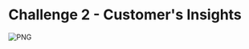 # **Challenge 2 - Customer's Insights**
![PNG](https://github.com/Divyansh-96/Steel-Data/assets/140514612/2df946fd-ae64-4d45-ba5e-05a1bfcbfd93)
